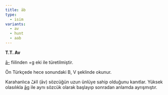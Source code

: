 ```yaml
---
title: āb
type:
  - isim
variants:
  - av
  - hunt
  - aab
---
```

**T.T. Av**

[ā-](/pt/ā-/) fiilinden +g eki ile türetilmiştir. 

Ön Türkçede hece sonundaki B, V şeklinde okunur.

Karahanlıca ااڤْ (āv) sözcüğün uzun ünlüye sahip olduğunu kanıtlar. Yüksek olasılıkla [āg](/pt/āg) ile aynı sözcük olarak başlayıp sonradan anlamda ayrışmıştır.
